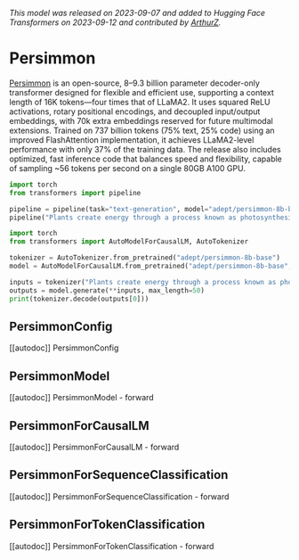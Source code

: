 <!--Copyright 2023 The HuggingFace Team. All rights reserved.

Licensed under the Apache License, Version 2.0 (the "License"); you may not use this file except in compliance with
the License. You may obtain a copy of the License at

http://www.apache.org/licenses/LICENSE-2.0

Unless required by applicable law or agreed to in writing, software distributed under the License is distributed on
an "AS IS" BASIS, WITHOUT WARRANTIES OR CONDITIONS OF ANY KIND, either express or implied. See the License for the
specific language governing permissions and limitations under the License.

⚠️ Note that this file is in Markdown but contain specific syntax for our doc-builder (similar to MDX) that may not be
rendered properly in your Markdown viewer.

-->
*This model was released on 2023-09-07 and added to Hugging Face Transformers on 2023-09-12 and contributed by [ArthurZ](https://huggingface.co/ArthurZ).*

# Persimmon

[Persimmon](https://www.adept.ai/blog/persimmon-8b) is an open-source, 8–9.3 billion parameter decoder-only transformer designed for flexible and efficient use, supporting a context length of 16K tokens—four times that of LLaMA2. It uses squared ReLU activations, rotary positional encodings, and decoupled input/output embeddings, with 70k extra embeddings reserved for future multimodal extensions. Trained on 737 billion tokens (75% text, 25% code) using an improved FlashAttention implementation, it achieves LLaMA2-level performance with only 37% of the training data. The release also includes optimized, fast inference code that balances speed and flexibility, capable of sampling ~56 tokens per second on a single 80GB A100 GPU.

<hfoptions id="usage">
<hfoption id="Pipeline">

```py
import torch
from transformers import pipeline

pipeline = pipeline(task="text-generation", model="adept/persimmon-8b-base", dtype="auto",)
pipeline("Plants create energy through a process known as photosynthesis.")
```

</hfoption>
<hfoption id="AutoModel">

```py
import torch
from transformers import AutoModelForCausalLM, AutoTokenizer

tokenizer = AutoTokenizer.from_pretrained("adept/persimmon-8b-base")
model = AutoModelForCausalLM.from_pretrained("adept/persimmon-8b-base", dtype="auto",)

inputs = tokenizer("Plants create energy through a process known as photosynthesis.", return_tensors="pt")
outputs = model.generate(**inputs, max_length=50)
print(tokenizer.decode(outputs[0]))
```

</hfoption>
</hfoptions>

## PersimmonConfig

[[autodoc]] PersimmonConfig

## PersimmonModel

[[autodoc]] PersimmonModel
    - forward

## PersimmonForCausalLM

[[autodoc]] PersimmonForCausalLM
    - forward

## PersimmonForSequenceClassification

[[autodoc]] PersimmonForSequenceClassification
    - forward

## PersimmonForTokenClassification

[[autodoc]] PersimmonForTokenClassification
    - forward
